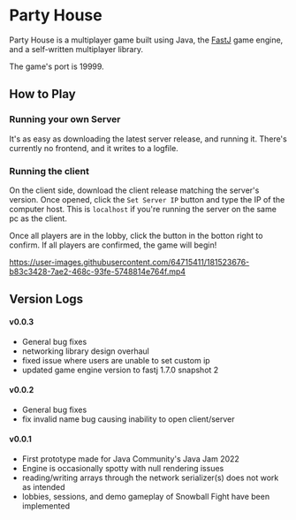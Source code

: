 # Party House

Party House is a multiplayer game built using Java, the [FastJ](https://github.com/fastjengine/FastJ) game engine, and a self-written multiplayer library.

The game's port is 19999.

## How to Play

### Running your own Server
It's as easy as downloading the latest server release, and running it.
There's currently no frontend, and it writes to a logfile.

### Running the client
On the client side, download the client release matching the server's version.
Once opened, click the `Set Server IP` button and type the IP of the computer host.
This is `localhost` if you're running the server on the same pc as the client.

Once all players are in the lobby, click the button in the botton right to confirm.
If all players are confirmed, the game will begin!

https://user-images.githubusercontent.com/64715411/181523676-b83c3428-7ae2-468c-93fe-5748814e764f.mp4

## Version Logs

#### v0.0.3
- General bug fixes
- networking library design overhaul
- fixed issue where users are unable to set custom ip
- updated game engine version to fastj 1.7.0 snapshot 2

#### v0.0.2
- General bug fixes
- fix invalid name bug causing inability to open client/server

#### v0.0.1
- First prototype made for Java Community's Java Jam 2022
- Engine is occasionally spotty with null rendering issues
- reading/writing arrays through the network serializer(s) does not work as intended
- lobbies, sessions, and demo gameplay of Snowball Fight have been implemented

